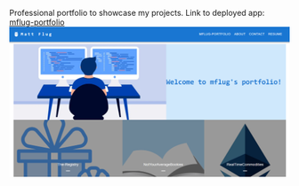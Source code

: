 Professional portfolio to showcase my projects.
Link to deployed app: [mflug-portfolio](https://mattflug.github.io/mflug-portfolio/) 
![alt text](./src/assets/port-pic.png)